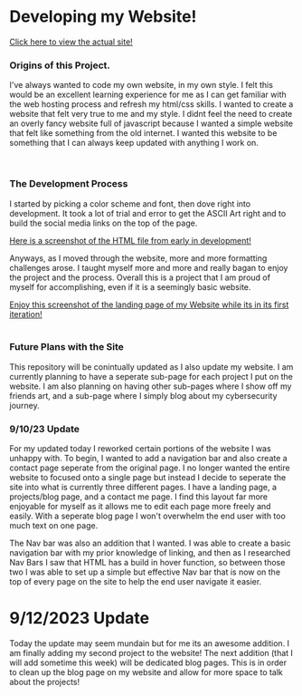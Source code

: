 <H1>Developing my Website!</H1>
<a href="https://tylerdeal.net">Click here to view the actual site!</a>
<br>
<h3>Origins of this Project.</h3>
<p>I've always wanted to code my own website, in my own style. I felt this would be an excellent learning experience for me as I can get familiar with the web hosting process and refresh my html/css skills. I wanted to create a website that felt very true to me and my style. I didnt feel the need to create an overly fancy website full of javascript because I wanted a simple website that felt like something from the old internet. I wanted this website to be something that I can always keep updated with anything I work on.</p>
<br>
<h3>The Development Process</h3>
<p>I started by picking a color scheme and font, then dove right into development. It took a lot of trial and error to get the ASCII Art right and to build the social media links on the top of the page. </p>
<a href="https://github.com/bbunny27/MyWebsite/assets/143891068/95879e3c-e5ad-4fac-9bab-19c431031e97">Here is a screenshot of the HTML file from early in development!</a>
<p>Anyways, as I moved through the website, more and more formatting challenges arose. I taught myself more and more and really bagan to enjoy the project and the process. Overall this is a project that I am proud of myself for accomplishing, even if it is a seemingly basic website.</p>
<a href="https://github.com/bbunny27/MyWebsite/assets/143891068/09ac7ebe-2622-4370-acb1-94e941981410">Enjoy this screenshot of the landing page of my Website while its in its first iteration!</a>
<br>
<br>
<h3>Future Plans with the Site</h3>
<p>This repository will be conintually updated as I also update my website. I am currently planning to have a seperate sub-page for each project I put on the website. I am also planning on having other sub-pages where I show off my friends art, and a sub-page where I simply blog about my cybersecurity journey.</p>
<h3>9/10/23 Update</h3>
<p>For my updated today I reworked certain portions of the website I was unhappy with. To begin, I wanted to add a navigation bar and also create a contact page seperate from the original page. I no longer wanted the entire website to focused onto a single page but instead I decide to seperate the site into what is currently three different pages. I have a landing page, a projects/blog page, and a contact me page. I find this layout far more enjoyable for myself as it allows me to edit each page more freely and easily. With a seperate blog page I won't overwhelm the end user with too much text on one page.</p>
<p>The Nav bar was also an addition that I wanted. I was able to create a basic navigation bar with my prior knowledge of linking, and then as I researched Nav Bars I saw that HTML has a build in hover function, so between those two I was able to set up a simple but effective Nav bar that is now on the top of every page on the site to help the end user navigate it easier.</p>
<h1>9/12/2023 Update</h1>
<p>Today the update may seem mundain but for me its an awesome addition. I am finally adding my second project to the website! The next addition (that I will add sometime this week) will be dedicated blog pages. This is in order to clean up the blog page on my website and allow for more space to talk about the projects! </p>
